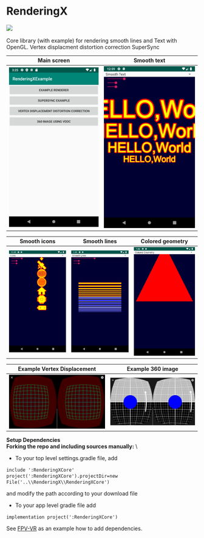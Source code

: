 # RenderingX

[![](https://jitci.com/gh/Consti10/RenderingX/svg)](https://jitci.com/gh/Consti10/RenderingX)

Core library (with example) for rendering smooth lines and Text with OpenGL.
Vertex displacment distortion correction
SuperSync

| Main screen | Smooth text |
| :---:  | :---: |
| <img src="Screenshots/main.png"> | <img src="Screenshots/smoothText.png"> |

| Smooth icons | Smooth lines | Colored geometry
| :---:  | :---: | :---: |
| <img src="Screenshots/smoothIcons.png"> | <img src="Screenshots/smoothLines.png"> | <img src="Screenshots/geometry.png"> |

| Example Vertex Displacement | Example 360 image |
| :---:  | :---: |
| <img src="Screenshots/example_distortion_vertex_displacement.png"> | <img src="Screenshots/example_distortion_360.png"> |


**Setup Dependencies** \
**Forking the repo and including sources manually:** \
* To your top level settings.gradle file, add
```
include ':RenderingXCore'
project(':RenderingXCore').projectDir=new File('..\\RenderingX\\RenderingXCore')
```
and modify the path according to your download file
* To your app level gradle file add
```
implementation project(':RenderingXCore')
```
See [FPV-VR](https://github.com/Consti10/FPV_VR_2018) as an example how to add dependencies.

